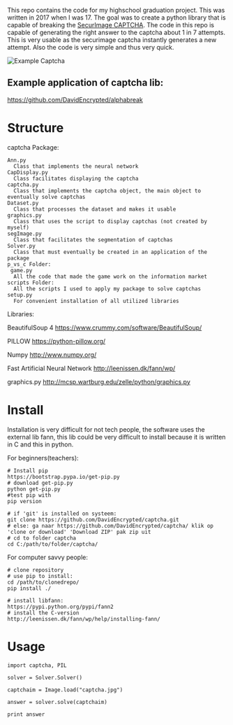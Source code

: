 This repo contains the code for my highschool graduation project. This was written in 2017 when I was 17.
The goal was to create a python library that is capable of breaking the [SecurImage CAPTCHA](https://www.phpcaptcha.org/).
The code in this repo is capable of generating the right answer to the captcha about 1 in 7 attempts. This is very usable as the securimage captcha instantly generates a new attempt. Also the code is very simple and thus very quick.

![Example Captcha](captcha.png)

## Example application of captcha lib:

https://github.com/DavidEncrypted/alphabreak


# Structure

captcha Package: 

```
Ann.py 
  Class that implements the neural network 
CapDisplay.py 
  Class facilitates displaying the captcha
captcha.py 
  Class that implements the captcha object, the main object to eventually solve captchas 
Dataset.py 
  Class that processes the dataset and makes it usable 
graphics.py 
  Class that uses the script to display captchas (not created by myself) 
segImage.py 
  Class that facilitates the segmentation of captchas 
Solver.py
  Class that must eventually be created in an application of the package
p_vs_c Folder:
 game.py
  All the code that made the game work on the information market
scripts Folder: 
  All the scripts I used to apply my package to solve captchas
setup.py 
  For convenient installation of all utilized libraries
```


Libraries:

  BeautifulSoup 4 https://www.crummy.com/software/BeautifulSoup/
   
  PILLOW https://python-pillow.org/ 

  Numpy http://www.numpy.org/

  Fast Artificial Neural Network http://leenissen.dk/fann/wp/

  graphics.py http://mcsp.wartburg.edu/zelle/python/graphics.py

# Install

Installation is very difficult for not tech people, the software uses the external lib fann, this lib could be very difficult to install because it is written in C and this in python.


For beginners(teachers):
```
# Install pip
https://bootstrap.pypa.io/get-pip.py
# download get-pip.py
python get-pip.py
#test pip with
pip version

# if 'git' is installed on systeem:
git clone https://github.com/DavidEncrypted/captcha.git 
# else: ga naar https://github.com/DavidEncrypted/captcha/ klik op 'clone or download' 'Download ZIP' pak zip uit
# cd to folder captcha
cd C:/path/to/folder/captcha/
```

For computer savvy people:
```
# clone repository
# use pip to install:
cd /path/to/clonedrepo/
pip install ./

# install libfann:
https://pypi.python.org/pypi/fann2
# install the C-version
http://leenissen.dk/fann/wp/help/installing-fann/
```
# Usage
```
import captcha, PIL

solver = Solver.Solver()

captchaim = Image.load("captcha.jpg")

answer = solver.solve(captchaim)

print answer
```


